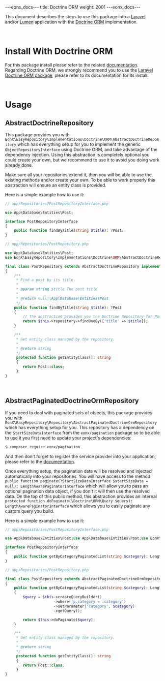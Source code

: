 ---eonx_docs---
title: Doctrine ORM
weight: 2001
---eonx_docs---

This document describes the steps to use this package into a [Laravel][1] and/or [Lumen][2] application with the
[Doctrine ORM][3] implementation.

<br>

# Install With Doctrine ORM

For this package install please refer to the related [documentation](laravel_install.md). Regarding Doctrine ORM, we
strongly recommend you to use the [Laravel Doctrine ORM package][4], please refer to its documentation for its install.

<br>

# Usage

## AbstractDoctrineRepository

This package provides you with `EonX\EasyRepository\Implementations\Doctrine\ORM\AbstractDoctrineRepository` which
has everything setup for you to implement the generic `ObjectRepositoryInterface` using Doctrine ORM, and take advantage
of the dependency injection. Using this abstraction is completely optional you could create your own, but we recommend
to use it to avoid you doing work already done.

Make sure all your repositories extend it, then you will be able to use the existing methods and/or create your own. To
be able to work properly this abstraction will ensure an entity class is provided.

Here is a simple example how to use it:

```php
// app/Repositories/PostRepositoryInterface.php

use App\Database\Entities\Post;

interface PostRepositoryInterface
{
    public function findByTitle(string $title): ?Post;
}

// app/Repositories/PostRepository.php

use App\Database\Entities\Post;
use EonX\EasyRepository\Implementations\Doctrine\ORM\AbstractDoctrineRepository;

final class PostRepository extends AbstractDoctrineRepository implements PostRepositoryInterface
{
    /**
     * Find a post by its title.
     *
     * @param string $title The post title
     *
     * @return null|\App\Database\Entities\Post
     */
    public function findByTitle(string $title): ?Post
    {
        // The abstraction provides you the Doctrine Repository for Post::class as a protected property
        return $this->repository->findOneBy(['title' => $title]);
    }

    /**
     * Get entity class managed by the repository.
     *
     * @return string
     */
     protected function getEntityClass(): string
     {
        return Post::class;
     }
}
```

<br>

## AbstractPaginatedDoctrineOrmRepository

If you need to deal with paginated sets of objects, this package provides you with `EonX\EasyRepository\Repository\AbstractPaginatedDoctrineOrmRepository`
which has everything setup for you. This repository has a dependency on the `StartSizeDataInterface` from the `eonx/pagination`
package so to be able to use it you first need to update your project's dependencies:

```bash
$ composer require eonx/pagination
```

And then don't forget to register the service provider into your application, please refer to the [documentation][5].

Once everything setup, the pagination data will be resolved and injected automatically into your repositories. You will
have access to the method `public function paginate(?StartSizeDataInterface $startSizeData = null): LengthAwarePaginatorInterface`
which will allow you to pass an optional pagination data object, if you don't it will then use the resolved data.
On the top of this public method, this abstraction provides an internal `protected function doPaginate(\Doctrine\ORM\Query $query): LengthAwarePaginatorInterface`
which allows you to easily paginate any custom query you build.

Here is a simple example how to use it:

```php
// app/Repositories/PostRepositoryInterface.php

use App\Database\Entities\Post;use App\Database\Entities\Post;use EonX\EasyPagination\Interfaces\LengthAwarePaginatorInterface;use EonX\EasyRepository\Repository\AbstractPaginatedDoctrineOrmRepository;

interface PostRepositoryInterface
{
    public function getByCategoryPaginatedList(string $category): LengthAwarePaginatorInterface;
}

// app/Repositories/PostRepository.php

final class PostRepository extends AbstractPaginatedDoctrineOrmRepository implements PostRepositoryInterface
{
    public function getByCategoryPaginatedList(string $category): LengthAwarePaginatorInterface
    {
        $query = $this->createQueryBuilder()
                      ->where('p.category = :category')
                      ->setParameter('category', $category)
                      ->getQuery();

        return $this->doPaginate($query);
    }

    /**
     * Get entity class managed by the repository.
     *
     * @return string
     */
     protected function getEntityClass(): string
     {
        return Post::class;
     }
}
```

[1]: https://laravel.com/

[2]: https://lumen.laravel.com/

[3]: https://www.doctrine-project.org/projects/orm.html

[4]: https://www.laraveldoctrine.org/docs/1.3/orm

[5]: https://github.com/eonx/easy-pagination/blob/master/docs/install_laravel.md
